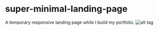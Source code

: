 super-minimal-landing-page
==========================

A temporary responsive landing page while I build my portfolio.
![alt tag](http://imgur.com/ddXp3Bj)